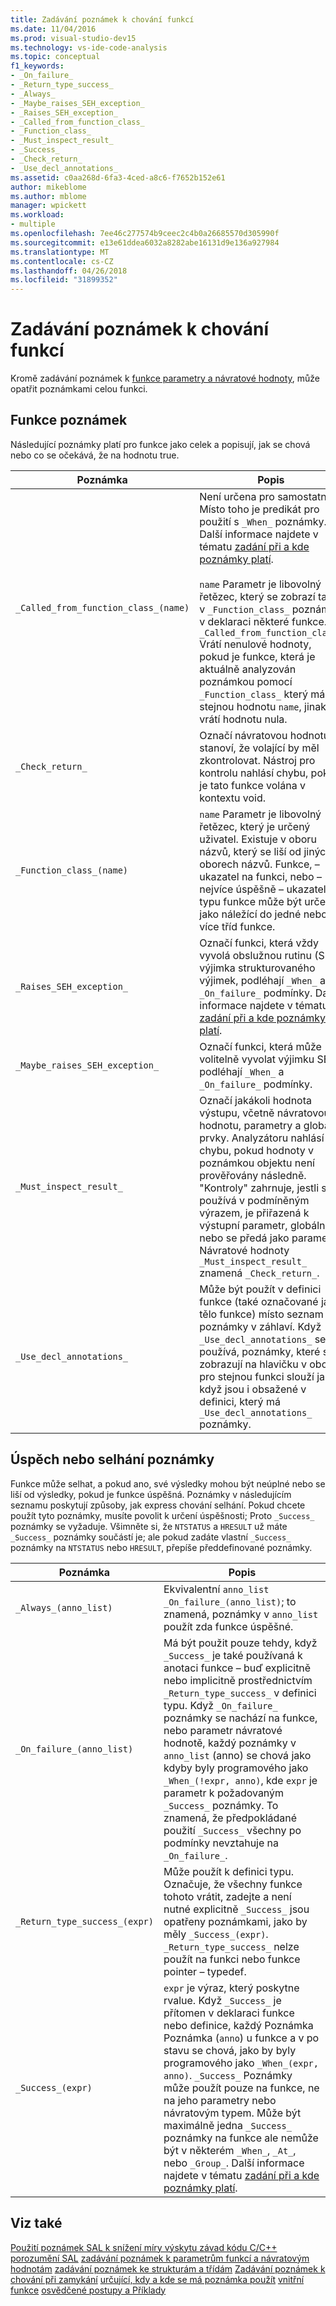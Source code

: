 ```yaml
---
title: Zadávání poznámek k chování funkcí
ms.date: 11/04/2016
ms.prod: visual-studio-dev15
ms.technology: vs-ide-code-analysis
ms.topic: conceptual
f1_keywords:
- _On_failure_
- _Return_type_success_
- _Always_
- _Maybe_raises_SEH_exception_
- _Raises_SEH_exception_
- _Called_from_function_class_
- _Function_class_
- _Must_inspect_result_
- _Success_
- _Check_return_
- _Use_decl_annotations_
ms.assetid: c0aa268d-6fa3-4ced-a8c6-f7652b152e61
author: mikeblome
ms.author: mblome
manager: wpickett
ms.workload:
- multiple
ms.openlocfilehash: 7ee46c277574b9ceec2c4b0a26685570d305990f
ms.sourcegitcommit: e13e61ddea6032a8282abe16131d9e136a927984
ms.translationtype: MT
ms.contentlocale: cs-CZ
ms.lasthandoff: 04/26/2018
ms.locfileid: "31899352"
---
```

# <a name="annotating-function-behavior"></a>Zadávání poznámek k chování funkcí
Kromě zadávání poznámek k [funkce parametry a návratové hodnoty](../code-quality/annotating-function-parameters-and-return-values.md), může opatřit poznámkami celou funkci.

## <a name="function-annotations"></a>Funkce poznámek
 Následující poznámky platí pro funkce jako celek a popisují, jak se chová nebo co se očekává, že na hodnotu true.

|Poznámka|Popis|
|----------------|-----------------|
|`_Called_from_function_class_(name)`|Není určena pro samostatná; Místo toho je predikát pro použití s `_When_` poznámky. Další informace najdete v tématu [zadání při a kde poznámky platí](../code-quality/specifying-when-and-where-an-annotation-applies.md).<br /><br /> `name` Parametr je libovolný řetězec, který se zobrazí také v `_Function_class_` poznámky v deklaraci některé funkce.  `_Called_from_function_class_` Vrátí nenulové hodnoty, pokud je funkce, která je aktuálně analyzován poznámkou pomocí `_Function_class_` který má stejnou hodnotu `name`, jinak vrátí hodnotu nula.|
|`_Check_return_`|Označí návratovou hodnotu a stanoví, že volající by měl zkontrolovat. Nástroj pro kontrolu nahlásí chybu, pokud je tato funkce volána v kontextu void.|
|`_Function_class_(name)`|`name` Parametr je libovolný řetězec, který je určený uživatel.  Existuje v oboru názvů, který se liší od jiných oborech názvů. Funkce, – ukazatel na funkci, nebo – nejvíce úspěšně – ukazatel typu funkce může být určen jako náležící do jedné nebo více tříd funkce.|
|`_Raises_SEH_exception_`|Označí funkci, která vždy vyvolá obslužnou rutinu (SEH) výjimka strukturovaného výjimek, podléhají `_When_` a `_On_failure_` podmínky. Další informace najdete v tématu [zadání při a kde poznámky platí](../code-quality/specifying-when-and-where-an-annotation-applies.md).|
|`_Maybe_raises_SEH_exception_`|Označí funkci, která může volitelně vyvolat výjimku SEH podléhají `_When_` a `_On_failure_` podmínky.|
|`_Must_inspect_result_`|Označí jakákoli hodnota výstupu, včetně návratovou hodnotu, parametry a globální prvky.  Analyzátoru nahlásí chybu, pokud hodnoty v poznámkou objektu není prověřovány následně. "Kontroly" zahrnuje, jestli se používá v podmíněným výrazem, je přiřazená k výstupní parametr, globální nebo se předá jako parametr.  Návratové hodnoty `_Must_inspect_result_` znamená `_Check_return_`.|
|`_Use_decl_annotations_`|Může být použít v definici funkce (také označované jako tělo funkce) místo seznam poznámky v záhlaví.  Když `_Use_decl_annotations_` se používá, poznámky, které se zobrazují na hlavičku v oboru pro stejnou funkci slouží jako, když jsou i obsažené v definici, který má `_Use_decl_annotations_` poznámky.|

## <a name="successfailure-annotations"></a>Úspěch nebo selhání poznámky
 Funkce může selhat, a pokud ano, své výsledky mohou být neúplné nebo se liší od výsledky, pokud je funkce úspěšná.  Poznámky v následujícím seznamu poskytují způsoby, jak express chování selhání.  Pokud chcete použít tyto poznámky, musíte povolit k určení úspěšnosti; Proto `_Success_` poznámky se vyžaduje.  Všimněte si, že `NTSTATUS` a `HRESULT` už máte `_Success_` poznámky součástí je; ale pokud zadáte vlastní `_Success_` poznámky na `NTSTATUS` nebo `HRESULT`, přepíše předdefinované poznámky.

|Poznámka|Popis|
|----------------|-----------------|
|`_Always_(anno_list)`|Ekvivalentní `anno_list _On_failure_(anno_list)`; to znamená, poznámky v `anno_list` použít zda funkce úspěšné.|
|`_On_failure_(anno_list)`|Má být použit pouze tehdy, když `_Success_` je také používaná k anotaci funkce – buď explicitně nebo implicitně prostřednictvím `_Return_type_success_` v definici typu. Když `_On_failure_` poznámky se nachází na funkce, nebo parametr návratové hodnotě, každý poznámky v `anno_list` (anno) se chová jako kdyby byly programového jako `_When_(!expr, anno)`, kde `expr` je parametr k požadovaným `_Success_` poznámky. To znamená, že předpokládané použití `_Success_` všechny po podmínky nevztahuje na `_On_failure_`.|
|`_Return_type_success_(expr)`|Může použít k definici typu. Označuje, že všechny funkce tohoto vrátit, zadejte a není nutné explicitně `_Success_` jsou opatřeny poznámkami, jako by měly `_Success_(expr)`. `_Return_type_success_` nelze použít na funkci nebo funkce pointer – typedef.|
|`_Success_(expr)`|`expr` je výraz, který poskytne rvalue. Když `_Success_` je přítomen v deklaraci funkce nebo definice, každý Poznámka Poznámka (`anno`) u funkce a v po stavu se chová, jako by byly programového jako `_When_(expr, anno)`. `_Success_` Poznámky může použít pouze na funkce, ne na jeho parametry nebo návratovým typem. Může být maximálně jedna `_Success_` poznámky na funkce ale nemůže být v některém `_When_`, `_At_`, nebo `_Group_`. Další informace najdete v tématu [zadání při a kde poznámky platí](../code-quality/specifying-when-and-where-an-annotation-applies.md).|

## <a name="see-also"></a>Viz také
 [Použití poznámek SAL k snížení míry výskytu závad kódu C/C++](../code-quality/using-sal-annotations-to-reduce-c-cpp-code-defects.md) [porozumění SAL](../code-quality/understanding-sal.md) [zadávání poznámek k parametrům funkcí a návratovým hodnotám](../code-quality/annotating-function-parameters-and-return-values.md) [zadávání poznámek ke strukturám a třídám](../code-quality/annotating-structs-and-classes.md) [Zadávání poznámek k chování při zamykání](../code-quality/annotating-locking-behavior.md) [určující, kdy a kde se má poznámka použít](../code-quality/specifying-when-and-where-an-annotation-applies.md) [vnitřní funkce](../code-quality/intrinsic-functions.md) [osvědčené postupy a Příklady](../code-quality/best-practices-and-examples-sal.md)